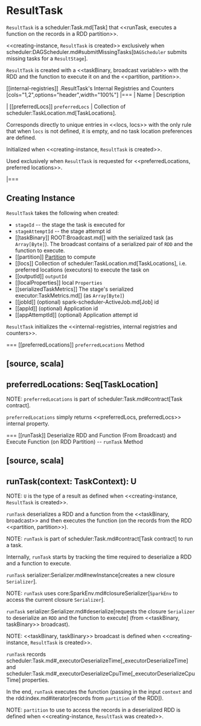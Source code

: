 # ResultTask

`ResultTask` is a scheduler:Task.md[Task] that <<runTask, executes a function on the records in a RDD partition>>.

<<creating-instance, `ResultTask` is created>> exclusively when scheduler:DAGScheduler.md#submitMissingTasks[`DAGScheduler` submits missing tasks for a `ResultStage`].

`ResultTask` is created with a <<taskBinary, broadcast variable>> with the RDD and the function to execute it on and the <<partition, partition>>.

[[internal-registries]]
.ResultTask's Internal Registries and Counters
[cols="1,2",options="header",width="100%"]
|===
| Name
| Description

| [[preferredLocs]] `preferredLocs`
| Collection of scheduler:TaskLocation.md[TaskLocations].

Corresponds directly to unique entries in <<locs, locs>> with the only rule that when `locs` is not defined, it is empty, and no task location preferences are defined.

Initialized when <<creating-instance, `ResultTask` is created>>.

Used exclusively when `ResultTask` is requested for <<preferredLocations, preferred locations>>.

|===

## Creating Instance

`ResultTask` takes the following when created:

* `stageId` -- the stage the task is executed for
* `stageAttemptId` -- the stage attempt id
* [[taskBinary]] ROOT:Broadcast.md[] with the serialized task (as `Array[Byte]`). The broadcast contains of a serialized pair of `RDD` and the function to execute.
* [[partition]] [Partition](../rdd/Partition.md) to compute
* [[locs]] Collection of scheduler:TaskLocation.md[TaskLocations], i.e. preferred locations (executors) to execute the task on
* [[outputId]] `outputId`
* [[localProperties]] local `Properties`
* [[serializedTaskMetrics]] The stage's serialized executor:TaskMetrics.md[] (as `Array[Byte]`)
* [[jobId]] (optional) spark-scheduler-ActiveJob.md[Job] id
* [[appId]] (optional) Application id
* [[appAttemptId]] (optional) Application attempt id

`ResultTask` initializes the <<internal-registries, internal registries and counters>>.

=== [[preferredLocations]] `preferredLocations` Method

[source, scala]
----
preferredLocations: Seq[TaskLocation]
----

NOTE: `preferredLocations` is part of scheduler:Task.md#contract[Task contract].

`preferredLocations` simply returns <<preferredLocs, preferredLocs>> internal property.

=== [[runTask]] Deserialize RDD and Function (From Broadcast) and Execute Function (on RDD Partition) -- `runTask` Method

[source, scala]
----
runTask(context: TaskContext): U
----

NOTE: `U` is the type of a result as defined when <<creating-instance, `ResultTask` is created>>.

`runTask` deserializes a RDD and a function from the <<taskBinary, broadcast>> and then executes the function (on the records from the RDD <<partition, partition>>).

NOTE: `runTask` is part of scheduler:Task.md#contract[Task contract] to run a task.

Internally, `runTask` starts by tracking the time required to deserialize a RDD and a function to execute.

`runTask` serializer:Serializer.md#newInstance[creates a new closure `Serializer`].

NOTE: `runTask` uses core:SparkEnv.md#closureSerializer[`SparkEnv` to access the current closure `Serializer`].

`runTask` serializer:Serializer.md#deserialize[requests the closure `Serializer` to deserialize an `RDD` and the function to execute] (from <<taskBinary, taskBinary>> broadcast).

NOTE: <<taskBinary, taskBinary>> broadcast is defined when <<creating-instance, `ResultTask` is created>>.

`runTask` records scheduler:Task.md#_executorDeserializeTime[_executorDeserializeTime] and scheduler:Task.md#_executorDeserializeCpuTime[_executorDeserializeCpuTime] properties.

In the end, `runTask` executes the function (passing in the input `context` and the rdd:index.md#iterator[records from `partition` of the RDD]).

NOTE: `partition` to use to access the records in a deserialized RDD is defined when <<creating-instance, `ResultTask` was created>>.
